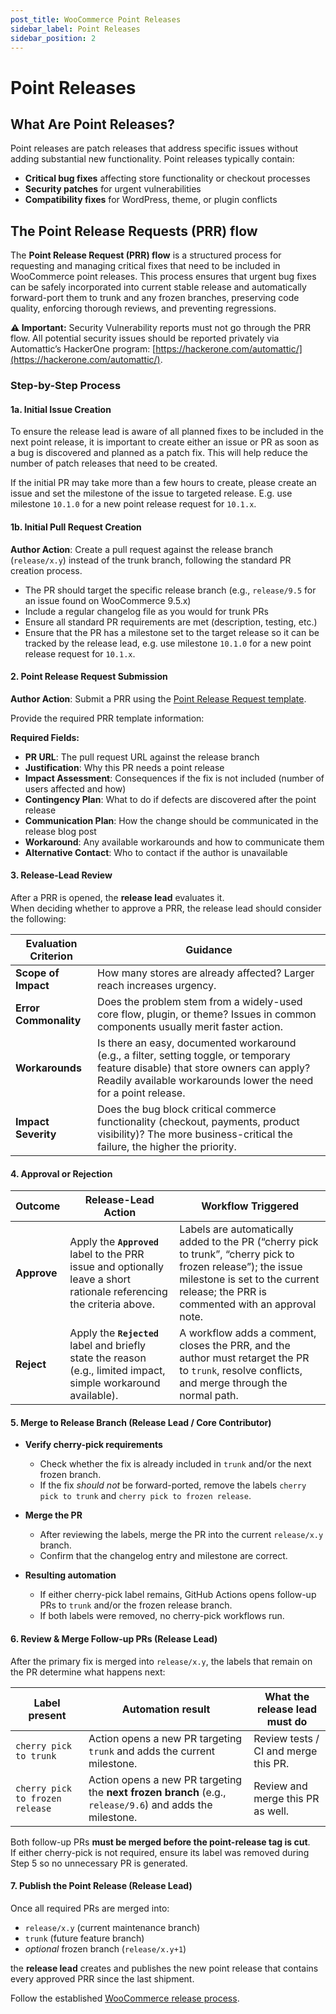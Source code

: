 ```yaml
---
post_title: WooCommerce Point Releases
sidebar_label: Point Releases
sidebar_position: 2
---
```


# Point Releases

## What Are Point Releases?

Point releases are patch releases that address specific issues without adding substantial new functionality. Point releases typically contain:

- **Critical bug fixes** affecting store functionality or checkout processes
- **Security patches** for urgent vulnerabilities
- **Compatibility fixes** for WordPress, theme, or plugin conflicts

## The Point Release Requests (PRR) flow

The **Point Release Request (PRR) flow** is a structured process for requesting and managing critical fixes that need to be included in WooCommerce point releases. This process ensures that urgent bug fixes can be safely incorporated into current stable release and automatically forward-port them to trunk and any frozen branches, preserving code quality, enforcing thorough reviews, and preventing regressions.

**⚠️ Important:** Security Vulnerability reports must not go through the PRR flow. All potential security issues should be reported privately via Automattic’s HackerOne program: [https://hackerone.com/automattic/](https://hackerone.com/automattic/).

### Step-by-Step Process

#### 1a. Initial Issue Creation

To ensure the release lead is aware of all planned fixes to be included in the next point release, it is important to create either an issue or PR as soon as a bug is discovered and planned as a patch fix.  This will help reduce the number of patch releases that need to be created.

If the initial PR may take more than a few hours to create, please create an issue and set the milestone of the issue to targeted release. E.g. use milestone `10.1.0` for a new point release request for `10.1.x`.

#### 1b. Initial Pull Request Creation

**Author Action**: Create a pull request against the release branch (`release/x.y`) instead of the trunk branch, following the standard PR creation process.

- The PR should target the specific release branch (e.g., `release/9.5` for an issue found on WooCommerce 9.5.x)
- Include a regular changelog file as you would for trunk PRs
- Ensure all standard PR requirements are met (description, testing, etc.)
- Ensure that the PR has a milestone set to the target release so it can be tracked by the release lead, e.g. use milestone `10.1.0` for a new point release request for `10.1.x`.

#### 2. Point Release Request Submission

**Author Action**: Submit a PRR using the [Point Release Request template](https://github.com/woocommerce/woocommerce/issues/new?template=new-prr-template.yml).

Provide the required PRR template information:

**Required Fields:**

- **PR URL**: The pull request URL against the release branch
- **Justification**: Why this PR needs a point release
- **Impact Assessment**: Consequences if the fix is not included (number of users affected and how)
- **Contingency Plan**: What to do if defects are discovered after the point release
- **Communication Plan**: How the change should be communicated in the release blog post
- **Workaround**: Any available workarounds and how to communicate them
- **Alternative Contact**: Who to contact if the author is unavailable

#### 3. Release-Lead Review

After a PRR is opened, the **release lead** evaluates it.  
When deciding whether to approve a PRR, the release lead should consider the following:

| Evaluation Criterion | Guidance |
| -------------------- | -------- |
| **Scope of Impact**  | How many stores are already affected? Larger reach increases urgency. |
| **Error Commonality** | Does the problem stem from a widely-used core flow, plugin, or theme? Issues in common components usually merit faster action. |
| **Workarounds**      | Is there an easy, documented workaround (e.g., a filter, setting toggle, or temporary feature disable) that store owners can apply? Readily available workarounds lower the need for a point release. |
| **Impact Severity**  | Does the bug block critical commerce functionality (checkout, payments, product visibility)? The more business-critical the failure, the higher the priority. |

#### 4. Approval or Rejection

| Outcome | Release-Lead Action | Workflow Triggered |
|---------|--------------------|--------------------|
| **Approve** | Apply the **`Approved`** label to the PRR issue and optionally leave a short rationale referencing the criteria above. | Labels are automatically added to the PR (“cherry pick to trunk”, “cherry pick to frozen release”); the issue milestone is set to the current release; the PRR is commented with an approval note. |
| **Reject** | Apply the **`Rejected`** label and briefly state the reason (e.g., limited impact, simple workaround available). | A workflow adds a comment, closes the PRR, and the author must retarget the PR to `trunk`, resolve conflicts, and merge through the normal path. |


#### 5. Merge to Release Branch (Release Lead / Core Contributor)

- **Verify cherry-pick requirements**
    - Check whether the fix is already included in `trunk` and/or the next frozen branch.
    - If the fix *should not* be forward-ported, remove the labels `cherry pick to trunk` and `cherry pick to frozen release`.

- **Merge the PR**
    - After reviewing the labels, merge the PR into the current `release/x.y` branch.
    - Confirm that the changelog entry and milestone are correct.

- **Resulting automation**
    - If either cherry-pick label remains, GitHub Actions opens follow-up PRs to `trunk` and/or the frozen release branch.
    - If both labels were removed, no cherry-pick workflows run.

#### 6. Review & Merge Follow-up PRs (Release Lead)

After the primary fix is merged into `release/x.y`, the labels that remain on the PR determine what happens next:

| Label present | Automation result | What the release lead must do |
|---------------|------------------|------------------------------|
| `cherry pick to trunk` | Action opens a new PR targeting `trunk` and adds the current milestone. | Review tests / CI and merge this PR. |
| `cherry pick to frozen release` | Action opens a new PR targeting the **next frozen branch** (e.g., `release/9.6`) and adds the milestone. | Review and merge this PR as well. |

Both follow-up PRs **must be merged before the point-release tag is cut**.  
If either cherry-pick is not required, ensure its label was removed during Step 5 so no unnecessary PR is generated.

#### 7. Publish the Point Release (Release Lead)

Once all required PRs are merged into:

- `release/x.y` (current maintenance branch)
- `trunk` (future feature branch)
- *optional* frozen branch (`release/x.y+1`)

the **release lead** creates and publishes the new point release that contains every approved PRR since the last shipment.

Follow the established [WooCommerce release process](/docs/contribution/releases/building-and-publishing).
